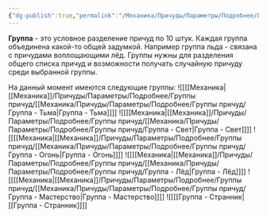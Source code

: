 ```yaml
---
{"dg-publish":true,"permalink":"/Механика/Причуды/Параметры/Подробнее/Группа/","noteIcon":"","created":"2025-07-30T10:44:48.720+03:00","updated":"2025-07-29T23:53:07.431+03:00"}
---
```


**Группа** - это условное разделение причуд по 10 штук. Каждая группа объединена какой-то общей задумкой. Например группа льда - связана с причудами воплощающими лёд. Группы нужны для разделения общего списка причуд и возможности получать случайную причуду среди выбранной группы.

На данный момент имеются следующие группы:
![[[[Механика\|[[Механика]]/Причуды/Параметры/Подробнее/Группы причуд/[[Механика/Причуды/Параметры/Подробнее/Группы причуд/Группа - Тьма\|Группа - Тьма]]]]
![[[[Механика\|[[Механика]]/Причуды/Параметры/Подробнее/Группы причуд/[[Механика/Причуды/Параметры/Подробнее/Группы причуд/Группа - Свет\|Группа - Свет]]]]
![[[[Механика\|[[Механика]]/Причуды/Параметры/Подробнее/Группы причуд/[[Механика/Причуды/Параметры/Подробнее/Группы причуд/Группа - Огонь\|Группа - Огонь]]]]
![[[[Механика\|[[Механика]]/Причуды/Параметры/Подробнее/Группы причуд/[[Механика/Причуды/Параметры/Подробнее/Группы причуд/Группа - Лёд\|Группа - Лёд]]]]
![[[[Механика\|[[Механика]]/Причуды/Параметры/Подробнее/Группы причуд/[[Механика/Причуды/Параметры/Подробнее/Группы причуд/Группа - Мастерство\|Группа - Мастерство]]]]
![[[[Группа - Странник\|[[Группа - Странник]]]]
